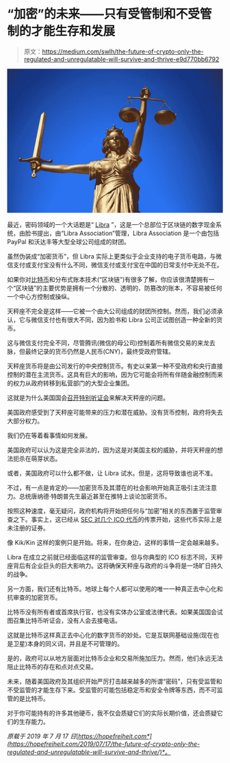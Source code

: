 # “加密”的未来——只有受管制和不受管制的才能生存和发展

> 原文：<https://medium.com/swlh/the-future-of-crypto-only-the-regulated-and-unregulatable-will-survive-and-thrive-e9d770bb6792>

![](img/93712822d63b77731f21bfe0e385a756.png)

最近，密码领域的一个大话题是“ [Libra](https://en.wikipedia.org/wiki/Libra_(cryptocurrency)) ”，这是一个总部位于区块链的数字现金系统，由脸书提出，由“Libra Association”管理，Libra Association 是一个由包括 PayPal 和沃达丰等大型全球公司组成的财团。

虽然伪装成“加密货币”，但 Libra 实际上更类似于企业支持的电子货币电路，与微信支付或支付宝没有什么不同，微信支付或支付宝在中国的日常支付中无处不在。

如果你对[比特币](https://en.wikipedia.org/wiki/Bitcoin)和分布式账本技术(“区块链”)有很多了解，你应该很清楚拥有一个“区块链”的主要优势是拥有一个分散的、透明的、防篡改的账本，不容易被任何一个中心方控制或操纵。

天秤座不完全是这样——它被一个由大公司组成的财团所控制。然而，我们必须承认，它与微信支付也有很大不同，因为脸书和 Libra 公司正试图创造一种全新的货币。

这与微信支付完全不同，尽管腾讯(微信的母公司)控制着所有微信交易的来龙去脉，但最终记录的货币仍然是人民币(CNY)，最终受政府管辖。

天秤座货币将是由公司发行的中央控制货币。有史以来第一种不受政府和央行直接控制的潜在主流货币。这具有巨大的影响，因为它可能会将所有伴随金融控制而来的权力从政府转移到私营部门的大型企业集团。

这就是为什么美国国会[召开特别听证会](https://www.coindesk.com/bitcoin-noticeably-absent-from-senate-hearing-on-facebooks-libra)来解决天秤座的问题。

美国政府感受到了天秤座可能带来的压力和潜在威胁。没有货币控制，政府将失去大部分权力。

我们仍在等着看事情如何发展。

美国政府可以认为这是完全非法的，因为这是对美国主权的威胁，并将天秤座的想法扼杀在萌芽状态。

或者，美国政府可以什么都不做，让 Libra 试水。但是，这将导致谁也说不准。

不过，有一点是肯定的——加密货币及其潜在的社会影响开始真正吸引主流注意力。总统唐纳德·特朗普先生最近甚至在推特上谈论加密货币。

按照这种速度，毫无疑问，政府机构将开始把任何与“加密”相关的东西置于监管审查之下。事实上，这已经从 [SEC 对几个 ICO 代币](https://www.theblockcrypto.com/2019/06/07/the-sec-and-kik-are-poised-for-a-battle-that-could-further-flesh-out-securities-law-for-crypto/)的传票开始，这些代币实际上是未注册的证券。

像 Kik/Kin 这样的案例只是开始。将来，在你身边，这样的事情一定会越来越多。

Libra 在成立之前就已经面临这样的监管审查。但与你典型的 ICO 标志不同，天秤座背后有企业巨头的巨大影响力。这将确保天秤座与政府的斗争将是一场旷日持久的战争。

另一方面，我们还有比特币。地球上每个人都可以使用的唯一一种真正去中心化和抗审查的加密货币。

比特币没有所有者或首席执行官，也没有实体办公室或法律代表。如果美国国会试图召集比特币听证会，没有人会去接电话。

这就是比特币这样真正去中心化的数字货币的妙处。它是互联网基础设施(现在也是卫星)本身的同义词，并且是不可管理的。

是的，政府可以从地方层面对比特币企业和交易所施加压力。然而，他们永远无法阻止比特币的存在和点对点交易。

未来，随着美国政府及其组织开始严厉打击越来越多的所谓“密码”，只有受监管和不受监管的才能生存下来。受监管的可能包括稳定币和安全令牌等东西，而不可监管的是比特币。

对于你可能持有的许多其他硬币，我不仅会质疑它们的实际长期价值，还会质疑它们的生存能力。

*原载于 2019 年 7 月 17 日*[*https://hopefreiheit.com*](https://hopefreiheit.com/2019/07/17/the-future-of-crypto-only-the-regulated-and-unregulatable-will-survive-and-thrive/)*。*
